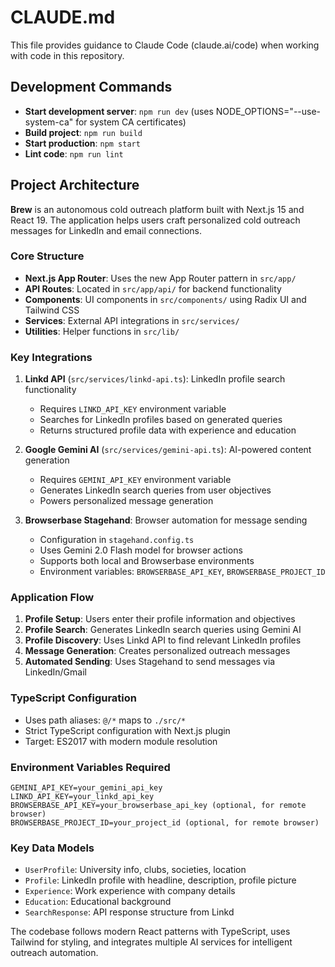 # CLAUDE.md

This file provides guidance to Claude Code (claude.ai/code) when working with code in this repository.

## Development Commands

- **Start development server**: `npm run dev` (uses NODE_OPTIONS="--use-system-ca" for system CA certificates)
- **Build project**: `npm run build`
- **Start production**: `npm start`
- **Lint code**: `npm run lint`

## Project Architecture

**Brew** is an autonomous cold outreach platform built with Next.js 15 and React 19. The application helps users craft personalized cold outreach messages for LinkedIn and email connections.

### Core Structure

- **Next.js App Router**: Uses the new App Router pattern in `src/app/`
- **API Routes**: Located in `src/app/api/` for backend functionality
- **Components**: UI components in `src/components/` using Radix UI and Tailwind CSS
- **Services**: External API integrations in `src/services/`
- **Utilities**: Helper functions in `src/lib/`

### Key Integrations

1. **Linkd API** (`src/services/linkd-api.ts`): LinkedIn profile search functionality
   - Requires `LINKD_API_KEY` environment variable
   - Searches for LinkedIn profiles based on generated queries
   - Returns structured profile data with experience and education

2. **Google Gemini AI** (`src/services/gemini-api.ts`): AI-powered content generation
   - Requires `GEMINI_API_KEY` environment variable
   - Generates LinkedIn search queries from user objectives
   - Powers personalized message generation

3. **Browserbase Stagehand**: Browser automation for message sending
   - Configuration in `stagehand.config.ts`
   - Uses Gemini 2.0 Flash model for browser actions
   - Supports both local and Browserbase environments
   - Environment variables: `BROWSERBASE_API_KEY`, `BROWSERBASE_PROJECT_ID`

### Application Flow

1. **Profile Setup**: Users enter their profile information and objectives
2. **Profile Search**: Generates LinkedIn search queries using Gemini AI
3. **Profile Discovery**: Uses Linkd API to find relevant LinkedIn profiles
4. **Message Generation**: Creates personalized outreach messages
5. **Automated Sending**: Uses Stagehand to send messages via LinkedIn/Gmail

### TypeScript Configuration

- Uses path aliases: `@/*` maps to `./src/*`
- Strict TypeScript configuration with Next.js plugin
- Target: ES2017 with modern module resolution

### Environment Variables Required

```
GEMINI_API_KEY=your_gemini_api_key
LINKD_API_KEY=your_linkd_api_key
BROWSERBASE_API_KEY=your_browserbase_api_key (optional, for remote browser)
BROWSERBASE_PROJECT_ID=your_project_id (optional, for remote browser)
```

### Key Data Models

- `UserProfile`: University info, clubs, societies, location
- `Profile`: LinkedIn profile with headline, description, profile picture
- `Experience`: Work experience with company details
- `Education`: Educational background
- `SearchResponse`: API response structure from Linkd

The codebase follows modern React patterns with TypeScript, uses Tailwind for styling, and integrates multiple AI services for intelligent outreach automation.